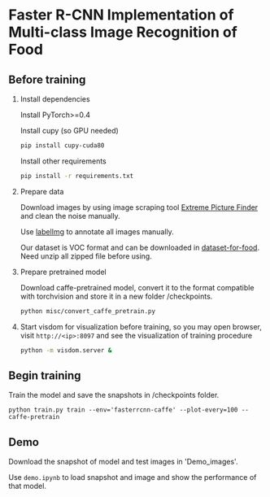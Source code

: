 # Faster R-CNN Implementation of Multi-class Image Recognition of Food

## Before training

1. Install dependencies

    Install PyTorch>=0.4

    Install cupy (so GPU needed)
    ```Bash
    pip install cupy-cuda80
    ```
    Install other requirements
    ```Bash
    pip install -r requirements.txt
    ```

2. Prepare data
    
    Download images by using image scraping tool [Extreme Picture Finder](https://www.webimagedownloader.com/) and clean the noise manually.
    
    Use [labelImg](https://github.com/tzutalin/labelImg) to annotate all images manually.
    
    Our dataset is VOC format and can be downloaded in [dataset-for-food](https://drive.google.com/file/d/1SausE5LZ9h6imG8OhhEUBa3zXJZRfk7k/view?usp=sharing).  Need unzip all zipped file before using.


3. Prepare pretrained model

    Download caffe-pretrained model, convert it to the format compatible with torchvision and store it in a new folder /checkpoints.
    ```Bash
    python misc/convert_caffe_pretrain.py
    ```
    
4. Start visdom for visualization before training, so you may open browser, visit `http://<ip>:8097` and see the visualization of training procedure
    ```Bash
    python -m visdom.server &
    ```

## Begin training

Train the model and save the snapshots in /checkpoints folder.
    
    python train.py train --env='fasterrcnn-caffe' --plot-every=100 --caffe-pretrain
    
   
## Demo

Download the snapshot of model and test images in 'Demo_images'.

Use `demo.ipynb` to load snapshot and image and show the performance of that model.
